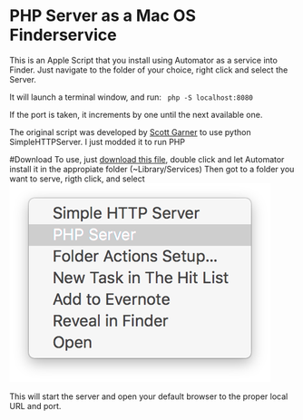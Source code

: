 # PHP Server as a Mac OS Finderservice

This is an Apple Script that you install using Automator as a service into Finder.
Just navigate to the folder of your choice, right click and select the Server. 

It will launch a terminal window, and run:
` php -S localhost:8080`

If the port is taken, it increments by one until the next available one.

The original script was developed by [Scott Garner](http://www.scottmadethis.net/interactive/simpleserver/) to use python SimpleHTTPServer. I just modded it to run PHP

#Download
To use, just [download this file](https://github.com/sergiomajluf/php-server-as-a-Mac-OS-Finder-service/raw/master/My%20PHP%20Server.workflow.zip), double click and let Automator install it in the appropiate folder (~Library/Services)
Then got to a folder you want to serve, rigth click, and select
![alt tag](https://github.com/sergiomajluf/php-server-as-a-Mac-OS-Finder-service/blob/master/simple-php-server.png)

This will start the server and open your default browser to the proper local URL and port.
